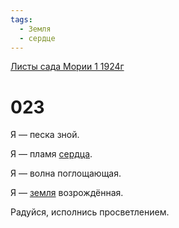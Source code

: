 ```yaml
---
tags:
  - Земля
  - сердце
---
```


[Листы сада Мории 1 1924г](/agni/1924)

# 023
Я — песка зной.   

Я — пламя [сердца](/tag/#сердце).   

Я — волна поглощающая.   

Я — [земля](/tag/#Земля) возрождённая.   

Радуйся, исполнись просветлением.   

